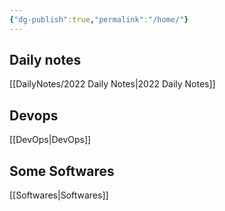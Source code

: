 ```yaml
---
{"dg-publish":true,"permalink":"/home/"}
---
```







## Daily notes

[[DailyNotes/2022 Daily Notes\|2022 Daily Notes]]


## Devops

[[DevOps\|DevOps]]


## Some Softwares


[[Softwares\|Softwares]]




